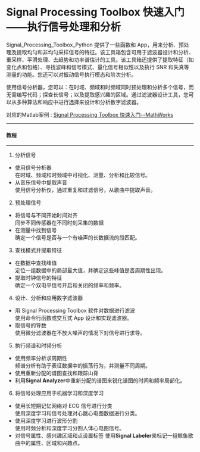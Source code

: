 # Signal Processing Toolbox 快速入门——执行信号处理和分析
Signal_Processing_Toolbox_Python 提供了一些函数和 App，用来分析、预处理及提取均匀和非均匀采样信号的特征。该工具箱包含可用于滤波器设计和分析、重采样、平滑处理、去趋势和功率谱估计的工具。该工具箱还提供了提取特征（如变化点和包络）、寻找波峰和信号模式、量化信号相似性以及执行 SNR 和失真等测量的功能。您还可以对振动信号执行模态和阶次分析。

使用信号分析器，您可以：在时域、频域和时频域同时预处理和分析多个信号，而无需编写代码；探查长信号；以及提取感兴趣的区域。通过滤波器设计工具，您可以从多种算法和响应中进行选择来设计和分析数字滤波器。

对应的Matlab案例 : [Signal Processing Toolbox 快速入门--MathWorks](https://ww2.mathworks.cn/help/signal/getting-started-with-signal-processing-toolbox.html)

---

#### 教程
***
1. 分析信号
- 使用信号分析器  
在时域、频域和时频域中可视化、测量、分析和比较信号。
- 从音乐信号中提取声音  
使用信号分析仪，通过重复和过滤信号，从歌曲中提取声音。  

2. 预处理信号
- 将信号与不同开始时间对齐  
同步不同传感器在不同时刻采集的数据
- 在测量中找到信号  
确定一个信号是否与一个有噪声的长数据流的段匹配。  

3. 查找模式并提取特征
- 在数据中查找峰值  
定位一组数据中的局部最大值，并确定这些峰值是否周期性出现。
- 提取时钟信号的特征  
确定一个双电平信号开启和关闭的频率和频率。

4. 设计、分析和应用数字滤波器
- 用 Signal Processing Toolbox 软件对数据进行滤波  
使用命令行函数或交互式 App 设计和实现滤波器。
- 取信号的导数  
使用微分滤波器在不放大噪声的情况下对信号进行求导。

5. 执行频谱和时频分析
- 使用频率分析求周期性  
频谱分析有助于表征数据中的振荡行为，并测量不同周期。
- 使用重新分配的谱图查找和跟踪山脊  
- 利用**Signal Analyzer**中重新分配的谱图来锐化谱图的时间和频率局部化。

6. 将信号处理应用于机器学习和深度学习
- 使用长短期记忆网络对 ECG 信号进行分类  
使用深度学习和信号处理对心跳心电图数据进行分类。
- 使用深度学习进行波形分割  
使用时频分析和深度学习分割人体心电图信号。
- 对信号属性、感兴趣区域和点设置标签
使用**Signal Labeler**来标记一组鲸鱼歌曲中的属性、区域和兴趣点。
